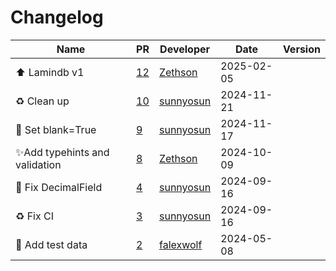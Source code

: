 # Changelog

<!-- prettier-ignore -->
Name | PR | Developer | Date | Version
--- | --- | --- | --- | ---
⬆️ Lamindb v1 | [12](https://github.com/laminlabs/omop/pull/12) | [Zethson](https://github.com/Zethson) | 2025-02-05 |
♻️ Clean up | [10](https://github.com/laminlabs/omop/pull/10) | [sunnyosun](https://github.com/sunnyosun) | 2024-11-21 |
🎨 Set blank=True | [9](https://github.com/laminlabs/omop/pull/9) | [sunnyosun](https://github.com/sunnyosun) | 2024-11-17 |
✨Add typehints and validation | [8](https://github.com/laminlabs/omop/pull/8) | [Zethson](https://github.com/Zethson) | 2024-10-09 |
🎨 Fix DecimalField | [4](https://github.com/laminlabs/omop/pull/4) | [sunnyosun](https://github.com/sunnyosun) | 2024-09-16 |
♻️ Fix CI | [3](https://github.com/laminlabs/omop/pull/3) | [sunnyosun](https://github.com/sunnyosun) | 2024-09-16 |
🍱 Add test data | [2](https://github.com/laminlabs/omop/pull/2) | [falexwolf](https://github.com/falexwolf) | 2024-05-08 |
